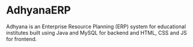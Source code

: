 # AdhyanaERP
Adhyana is an Enterprise Resource Planning (ERP) system for educational institutes built using Java and MySQL for backend and HTML, CSS and JS for frontend.
